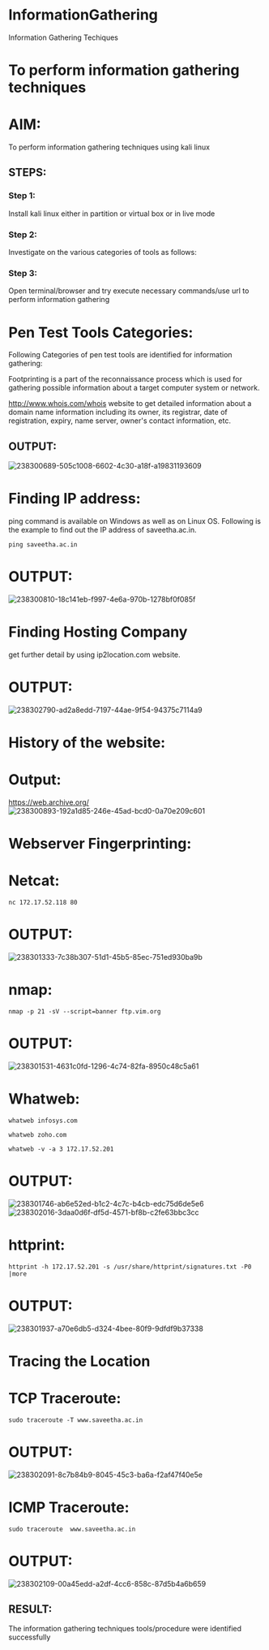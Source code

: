 # InformationGathering
Information Gathering Techiques

# To perform information gathering techniques

# AIM:

To perform information gathering techniques using kali linux 

## STEPS:

### Step 1:

Install kali linux either in partition or virtual box or in live mode

### Step 2:

Investigate on the various categories of tools as follows:

### Step 3:
Open terminal/browser and try execute necessary commands/use url to perform information gathering

# Pen Test Tools Categories:

Following Categories of pen test tools are identified for information gathering:

Footprinting is a part of the reconnaissance process which is used for gathering possible information about a target computer system or network.

http://www.whois.com/whois website to get detailed information about a domain name information including its owner, its registrar, date of registration, expiry, name server, owner's contact information, etc.

## OUTPUT:
![238300689-505c1008-6602-4c30-a18f-a19831193609](https://github.com/Yogabharathi3/InformationGathering/assets/118899387/c236a03a-783f-4672-8198-fc1d89f37aef)
# Finding IP address:

ping command is available on Windows as well as on Linux OS. Following is the example to find out the IP address of saveetha.ac.in.
```
ping saveetha.ac.in
```
# OUTPUT:
![238300810-18c141eb-f997-4e6a-970b-1278bf0f085f](https://github.com/Yogabharathi3/InformationGathering/assets/118899387/f01c8d65-d1f3-4884-ac6c-1221a981ee49)
# Finding Hosting Company

get further detail by using ip2location.com website.

# OUTPUT:
![238302790-ad2a8edd-7197-44ae-9f54-94375c7114a9](https://github.com/Yogabharathi3/InformationGathering/assets/118899387/05d5a8ee-63ef-4b4b-bfd6-dc0b24c8566c)
# History of the website:
# Output:
https://web.archive.org/
![238300893-192a1d85-246e-45ad-bcd0-0a70e209c601](https://github.com/Yogabharathi3/InformationGathering/assets/118899387/1482edf7-d787-4f4b-a812-bf045b356d0d)

# Webserver Fingerprinting:
# Netcat:
```
nc 172.17.52.118 80
```
# OUTPUT:
![238301333-7c38b307-51d1-45b5-85ec-751ed930ba9b](https://github.com/Yogabharathi3/InformationGathering/assets/118899387/8fe7adae-cd0a-4678-9aab-987b11a215e2)
# nmap:
```
nmap -p 21 -sV --script=banner ftp.vim.org
```
# OUTPUT:
![238301531-4631c0fd-1296-4c74-82fa-8950c48c5a61](https://github.com/Yogabharathi3/InformationGathering/assets/118899387/c4445aac-e9ce-41a9-beaa-ff673946aa68)
# Whatweb:
```
whatweb infosys.com
```
```
whatweb zoho.com
```
```
whatweb -v -a 3 172.17.52.201
```
# OUTPUT:
![238301746-ab6e52ed-b1c2-4c7c-b4cb-edc75d6de5e6](https://github.com/Yogabharathi3/InformationGathering/assets/118899387/6e501834-cf5d-4b47-beda-241fdf8760b8)
![238302016-3daa0d6f-df5d-4571-bf8b-c2fe63bbc3cc](https://github.com/Yogabharathi3/InformationGathering/assets/118899387/d9a65600-8a89-417e-9a57-8895db7fa0b4)
# httprint:
```
httprint -h 172.17.52.201 -s /usr/share/httprint/signatures.txt -P0 |more
```
# OUTPUT:
![238301937-a70e6db5-d324-4bee-80f9-9dfdf9b37338](https://github.com/Yogabharathi3/InformationGathering/assets/118899387/72f9c6f3-7f75-4f89-8131-a915edea0a13)
# Tracing the Location
# TCP Traceroute:
```
sudo traceroute -T www.saveetha.ac.in
```
# OUTPUT:
![238302091-8c7b84b9-8045-45c3-ba6a-f2af47f40e5e](https://github.com/Yogabharathi3/InformationGathering/assets/118899387/439068ab-66f2-43a6-8d92-1a7b8504893d)
# ICMP Traceroute:
```
sudo traceroute  www.saveetha.ac.in
```
# OUTPUT:
![238302109-00a45edd-a2df-4cc6-858c-87d5b4a6b659](https://github.com/Yogabharathi3/InformationGathering/assets/118899387/318c47a4-284b-454a-bdb5-f1928542102d)

## RESULT:
The information gathering techniques tools/procedure were  identified successfully
